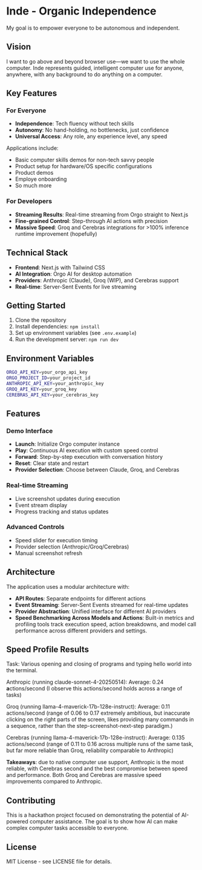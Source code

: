 # Inde - Organic Independence

My goal is to empower everyone to be autonomous and independent.

## Vision

I want to go above and beyond browser use—we want to use the whole computer. Inde represents guided, intelligent computer use for anyone, anywhere, with any background to do anything on a computer.

## Key Features

### For Everyone
- **Independence**: Tech fluency without tech skills
- **Autonomy**: No hand-holding, no bottlenecks, just confidence
- **Universal Access**: Any role, any experience level, any speed

Applications include:

- Basic computer skills demos for non-tech savvy people
- Product setup for hardware/OS specific configurations
- Product demos
- Employe onboarding
- So much more

### For Developers
- **Streaming Results**: Real-time streaming from Orgo straight to Next.js
- **Fine-grained Control**: Step-through AI actions with precision
- **Massive Speed**: Groq and Cerebras integrations for >100% inference runtime improvement (hopefully)

## Technical Stack

- **Frontend**: Next.js with Tailwind CSS
- **AI Integration**: Orgo AI for desktop automation
- **Providers**: Anthropic (Claude), Groq (WIP), and Cerebras support
- **Real-time**: Server-Sent Events for live streaming

## Getting Started

1. Clone the repository
2. Install dependencies: `npm install`
3. Set up environment variables (see `.env.example`)
4. Run the development server: `npm run dev`

## Environment Variables

```bash
ORGO_API_KEY=your_orgo_api_key
ORGO_PROJECT_ID=your_project_id
ANTHROPIC_API_KEY=your_anthropic_key
GROQ_API_KEY=your_groq_key
CEREBRAS_API_KEY=your_cerebras_key
```

## Features

### Demo Interface
- **Launch**: Initialize Orgo computer instance
- **Play**: Continuous AI execution with custom speed control
- **Forward**: Step-by-step execution with conversation history
- **Reset**: Clear state and restart
- **Provider Selection**: Choose between Claude, Groq, and Cerebras

### Real-time Streaming
- Live screenshot updates during execution
- Event stream display
- Progress tracking and status updates

### Advanced Controls
- Speed slider for execution timing
- Provider selection (Anthropic/Groq/Cerebras)
- Manual screenshot refresh

## Architecture

The application uses a modular architecture with:
- **API Routes**: Separate endpoints for different actions
- **Event Streaming**: Server-Sent Events streamed for real-time updates
- **Provider Abstraction**: Unified interface for different AI providers
- **Speed Benchmarking Across Models and Actions**: Built-in metrics and profiling tools track execution speed, action breakdowns, and model call performance across different providers and settings.

## Speed Profile Results

Task: Various opening and closing of programs and typing hello world into the terminal.

Anthropic (running claude-sonnet-4-20250514): Average: 0.24 **a**ctions/second (I observe this actions/second holds across a range of tasks)

Groq (running llama-4-maverick-17b-128e-instruct): Average: 0.11 actions/second (range of 0.06 to 0.17 extremely ambitious, but inaccurate clicking on the right parts of the screen, likes providing many commands in a sequence, rather than the step-screenshot-next-step  paradigm.)

Cerebras (running llama-4-maverick-17b-128e-instruct): Average: 0.135 actions/second (range of 0.11 to 0.16 across multiple runs of the same task, but far more reliable than Groq, reliability comparable to Anthropic)

**Takeaways**: due to native computer use support, Anthropic is the most reliable, with Cerebras second and the best compromise between speed and performance. Both Groq and Cerebras are massive speed improvements compared to Anthropic.

## Contributing

This is a hackathon project focused on demonstrating the potential of AI-powered computer assistance. The goal is to show how AI can make complex computer tasks accessible to everyone.

## License

MIT License - see LICENSE file for details.